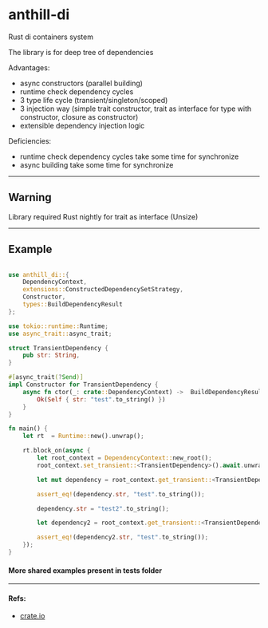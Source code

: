 # anthill-di
Rust di containers system

The library is for deep tree of dependencies

Advantages:
 * async constructors (parallel building)
 * runtime check dependency cycles
 * 3 type life cycle (transient/singleton/scoped)
 * 3 injection way (simple trait constructor, trait as interface for type with constructor, closure as constructor) 
 * extensible dependency injection logic 

Deficiencies: 
 * runtime check dependency cycles take some time for synchronize
 * async building take some time for synchronize

---
## Warning

Library required Rust nightly for trait as interface (Unsize)

---

## Example

```rust

use anthill_di::{
    DependencyContext,
    extensions::ConstructedDependencySetStrategy,
    Constructor,
    types::BuildDependencyResult
};

use tokio::runtime::Runtime;
use async_trait::async_trait;

struct TransientDependency {
    pub str: String,
}

#[async_trait(?Send)]
impl Constructor for TransientDependency {
    async fn ctor(_: crate::DependencyContext) ->  BuildDependencyResult<Self> {
        Ok(Self { str: "test".to_string() })
    }
}

fn main() {
    let rt  = Runtime::new().unwrap();

    rt.block_on(async {
        let root_context = DependencyContext::new_root();
        root_context.set_transient::<TransientDependency>().await.unwrap();

        let mut dependency = root_context.get_transient::<TransientDependency>().await.unwrap();

        assert_eq!(dependency.str, "test".to_string());

        dependency.str = "test2".to_string();

        let dependency2 = root_context.get_transient::<TransientDependency>().await.unwrap();

        assert_eq!(dependency2.str, "test".to_string());
    });
}

```

#### More shared examples present in tests folder

---

#### Refs:
 - [crate.io](https://crates.io/crates/anthill-di)